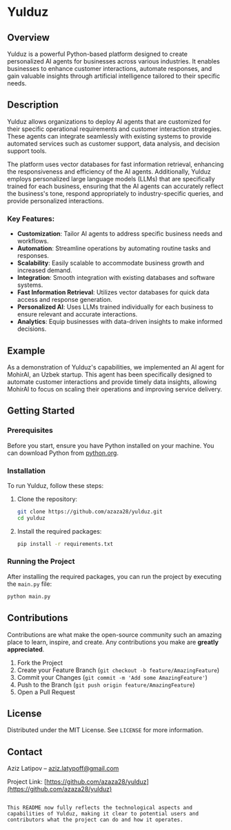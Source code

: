 # Yulduz

## Overview
Yulduz is a powerful Python-based platform designed to create personalized AI agents for businesses across various industries. It enables businesses to enhance customer interactions, automate responses, and gain valuable insights through artificial intelligence tailored to their specific needs.

## Description
Yulduz allows organizations to deploy AI agents that are customized for their specific operational requirements and customer interaction strategies. These agents can integrate seamlessly with existing systems to provide automated services such as customer support, data analysis, and decision support tools. 

The platform uses vector databases for fast information retrieval, enhancing the responsiveness and efficiency of the AI agents. Additionally, Yulduz employs personalized large language models (LLMs) that are specifically trained for each business, ensuring that the AI agents can accurately reflect the business's tone, respond appropriately to industry-specific queries, and provide personalized interactions.

### Key Features:
- **Customization**: Tailor AI agents to address specific business needs and workflows.
- **Automation**: Streamline operations by automating routine tasks and responses.
- **Scalability**: Easily scalable to accommodate business growth and increased demand.
- **Integration**: Smooth integration with existing databases and software systems.
- **Fast Information Retrieval**: Utilizes vector databases for quick data access and response generation.
- **Personalized AI**: Uses LLMs trained individually for each business to ensure relevant and accurate interactions.
- **Analytics**: Equip businesses with data-driven insights to make informed decisions.

## Example
As a demonstration of Yulduz's capabilities, we implemented an AI agent for MohirAI, an Uzbek startup. This agent has been specifically designed to automate customer interactions and provide timely data insights, allowing MohirAI to focus on scaling their operations and improving service delivery.

## Getting Started

### Prerequisites
Before you start, ensure you have Python installed on your machine. You can download Python from [python.org](https://www.python.org/downloads/).

### Installation
To run Yulduz, follow these steps:

1. Clone the repository:
   ```bash
   git clone https://github.com/azaza28/yulduz.git
   cd yulduz
   ```

2. Install the required packages:
   ```bash
   pip install -r requirements.txt
   ```

### Running the Project
After installing the required packages, you can run the project by executing the `main.py` file:

```bash
python main.py
```

## Contributions
Contributions are what make the open-source community such an amazing place to learn, inspire, and create. Any contributions you make are **greatly appreciated**.

1. Fork the Project
2. Create your Feature Branch (`git checkout -b feature/AmazingFeature`)
3. Commit your Changes (`git commit -m 'Add some AmazingFeature'`)
4. Push to the Branch (`git push origin feature/AmazingFeature`)
5. Open a Pull Request

## License
Distributed under the MIT License. See `LICENSE` for more information.

## Contact
Aziz Latipov – [aziz.latypoff@gmail.com](mailto:your-email@example.com)

Project Link: [https://github.com/azaza28/yulduz](https://github.com/azaza28/yulduz)

```

This README now fully reflects the technological aspects and capabilities of Yulduz, making it clear to potential users and contributors what the project can do and how it operates.
